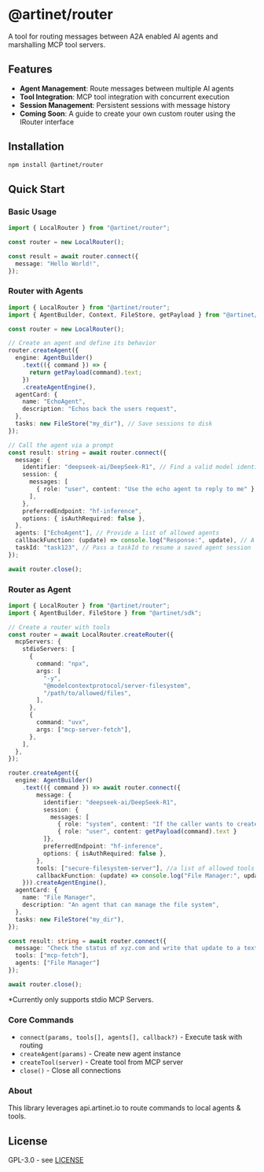 # @artinet/router

A tool for routing messages between A2A enabled AI agents and marshalling MCP tool servers.

## Features

- **Agent Management**: Route messages between multiple AI agents
- **Tool Integration**: MCP tool integration with concurrent execution
- **Session Management**: Persistent sessions with message history
- **Coming Soon**: A guide to create your own custom router using the IRouter interface

## Installation

```bash
npm install @artinet/router
```

## Quick Start

### Basic Usage

```typescript
import { LocalRouter } from "@artinet/router";

const router = new LocalRouter();

const result = await router.connect({
  message: "Hello World!",
});
```

### Router with Agents

```typescript
import { LocalRouter } from "@artinet/router";
import { AgentBuilder, Context, FileStore, getPayload } from "@artinet/sdk";

const router = new LocalRouter();

// Create an agent and define its behavior
router.createAgent({
  engine: AgentBuilder()
    .text(({ command }) => {
      return getPayload(command).text;
    })
    .createAgentEngine(),
  agentCard: {
    name: "EchoAgent",
    description: "Echos back the users request",
  },
  tasks: new FileStore("my_dir"), // Save sessions to disk
});

// Call the agent via a prompt
const result: string = await router.connect({
  message: {
    identifier: "deepseek-ai/DeepSeek-R1", // Find a valid model identifier @ artinet.io; Defaults to DeepSeek-R1
    session: {
      messages: [
        { role: "user", content: "Use the echo agent to reply to me" },
      ],
    },
    preferredEndpoint: "hf-inference",
    options: { isAuthRequired: false },
  },
  agents: ["EchoAgent"], // Provide a list of allowed agents
  callbackFunction: (update) => console.log("Response:", update), // A callback function to recieve updates from the router
  taskId: "task123", // Pass a taskId to resume a saved agent session
});

await router.close();
```

### Router as Agent

```typescript
import { LocalRouter } from "@artinet/router";
import { AgentBuilder, FileStore } from "@artinet/sdk";

// Create a router with tools
const router = await LocalRouter.createRouter({
  mcpServers: {
    stdioServers: [
      {
        command: "npx",
        args: [
          "-y",
          "@modelcontextprotocol/server-filesystem",
          "/path/to/allowed/files",
        ],
      },
      {
        command: "uvx",
        args: ["mcp-server-fetch"],
      },
    ],
  },
});

router.createAgent({
  engine: AgentBuilder()
    .text(({ command }) => await router.connect({
        message: {
          identifier: "deepseek-ai/DeepSeek-R1",
          session: {
            messages: [
              { role: "system", content: "If the caller wants to create any files, only make them in /path/to/allowed/files/current" }
              { role: "user", content: getPayload(command).text }
          ]},
          preferredEndpoint: "hf-inference",
          options: { isAuthRequired: false },
        },
        tools: ["secure-filesystem-server"], //a list of allowed tools
        callbackFunction: (update) => console.log("File Manager:", update)
    })).createAgentEngine(),
  agentCard: {
    name: "File Manager",
    description: "An agent that can manage the file system",
  },
  tasks: new FileStore("my_dir"),
});

const result: string = await router.connect({
  message: "Check the status of xyz.com and write that update to a text file in /path/to/allowed/files",
  tools: ["mcp-fetch"],
  agents: ["File Manager"]
});

await router.close();
```

\*Currently only supports stdio MCP Servers.

### Core Commands

- `connect(params, tools[], agents[], callback?)` - Execute task with routing
- `createAgent(params)` - Create new agent instance
- `createTool(server)` - Create tool from MCP server
- `close()` - Close all connections

### About

This library leverages api.artinet.io to route commands to local agents & tools.

## License

GPL-3.0 - see [LICENSE](LICENSE)
